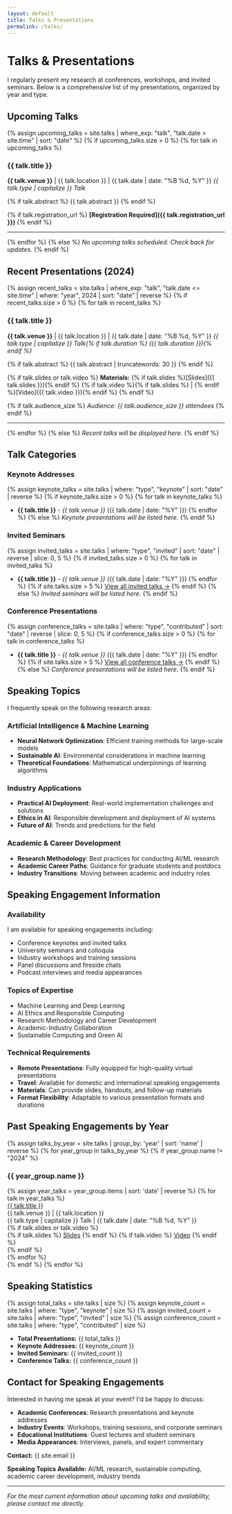 ```yaml
---
layout: default
title: Talks & Presentations
permalink: /talks/
---
```


# Talks & Presentations

I regularly present my research at conferences, workshops, and invited seminars. Below is a comprehensive list of my presentations, organized by year and type.

## Upcoming Talks

{% assign upcoming_talks = site.talks | where_exp: "talk", "talk.date > site.time" | sort: "date" %}
{% if upcoming_talks.size > 0 %}
{% for talk in upcoming_talks %}
### {{ talk.title }}
**{{ talk.venue }}** | {{ talk.location }} | {{ talk.date | date: "%B %d, %Y" }}
*{{ talk.type | capitalize }} Talk*

{% if talk.abstract %}
{{ talk.abstract }}
{% endif %}

{% if talk.registration_url %}
**[Registration Required]({{ talk.registration_url }})**
{% endif %}

---
{% endfor %}
{% else %}
*No upcoming talks scheduled. Check back for updates.*
{% endif %}

## Recent Presentations (2024)

{% assign recent_talks = site.talks | where_exp: "talk", "talk.date <= site.time" | where: "year", 2024 | sort: "date" | reverse %}
{% if recent_talks.size > 0 %}
{% for talk in recent_talks %}
### {{ talk.title }}
**{{ talk.venue }}** | {{ talk.location }} | {{ talk.date | date: "%B %d, %Y" }}
*{{ talk.type | capitalize }} Talk{% if talk.duration %} ({{ talk.duration }}){% endif %}*

{% if talk.abstract %}
{{ talk.abstract | truncatewords: 30 }}
{% endif %}

{% if talk.slides or talk.video %}
**Materials:** 
{% if talk.slides %}[Slides]({{ talk.slides }}){% endif %}
{% if talk.video %}{% if talk.slides %} | {% endif %}[Video]({{ talk.video }}){% endif %}
{% endif %}

{% if talk.audience_size %}
*Audience: {{ talk.audience_size }} attendees*
{% endif %}

---
{% endfor %}
{% else %}
*Recent talks will be displayed here.*
{% endif %}

## Talk Categories

### Keynote Addresses
{% assign keynote_talks = site.talks | where: "type", "keynote" | sort: "date" | reverse %}
{% if keynote_talks.size > 0 %}
{% for talk in keynote_talks %}
- **{{ talk.title }}** - *{{ talk.venue }}* ({{ talk.date | date: "%Y" }})
{% endfor %}
{% else %}
*Keynote presentations will be listed here.*
{% endif %}

### Invited Seminars
{% assign invited_talks = site.talks | where: "type", "invited" | sort: "date" | reverse | slice: 0, 5 %}
{% if invited_talks.size > 0 %}
{% for talk in invited_talks %}
- **{{ talk.title }}** - *{{ talk.venue }}* ({{ talk.date | date: "%Y" }})
{% endfor %}
{% if site.talks.size > 5 %}
[View all invited talks →](#all-talks)
{% endif %}
{% else %}
*Invited seminars will be listed here.*
{% endif %}

### Conference Presentations
{% assign conference_talks = site.talks | where: "type", "contributed" | sort: "date" | reverse | slice: 0, 5 %}
{% if conference_talks.size > 0 %}
{% for talk in conference_talks %}
- **{{ talk.title }}** - *{{ talk.venue }}* ({{ talk.date | date: "%Y" }})
{% endfor %}
{% if site.talks.size > 5 %}
[View all conference talks →](#all-talks)
{% endif %}
{% else %}
*Conference presentations will be listed here.*
{% endif %}

## Speaking Topics

I frequently speak on the following research areas:

### Artificial Intelligence & Machine Learning
- **Neural Network Optimization**: Efficient training methods for large-scale models
- **Sustainable AI**: Environmental considerations in machine learning
- **Theoretical Foundations**: Mathematical underpinnings of learning algorithms

### Industry Applications
- **Practical AI Deployment**: Real-world implementation challenges and solutions
- **Ethics in AI**: Responsible development and deployment of AI systems
- **Future of AI**: Trends and predictions for the field

### Academic & Career Development
- **Research Methodology**: Best practices for conducting AI/ML research
- **Academic Career Paths**: Guidance for graduate students and postdocs
- **Industry Transitions**: Moving between academic and industry roles

## Speaking Engagement Information

### Availability
I am available for speaking engagements including:
- Conference keynotes and invited talks
- University seminars and colloquia
- Industry workshops and training sessions
- Panel discussions and fireside chats
- Podcast interviews and media appearances

### Topics of Expertise
- Machine Learning and Deep Learning
- AI Ethics and Responsible Computing
- Research Methodology and Career Development
- Academic-Industry Collaboration
- Sustainable Computing and Green AI

### Technical Requirements
- **Remote Presentations**: Fully equipped for high-quality virtual presentations
- **Travel**: Available for domestic and international speaking engagements
- **Materials**: Can provide slides, handouts, and follow-up materials
- **Format Flexibility**: Adaptable to various presentation formats and durations

## Past Speaking Engagements by Year

<div id="all-talks"></div>

{% assign talks_by_year = site.talks | group_by: 'year' | sort: 'name' | reverse %}
{% for year_group in talks_by_year %}
{% if year_group.name != "2024" %}
### {{ year_group.name }}

<div class="publication-list">
  {% assign year_talks = year_group.items | sort: 'date' | reverse %}
  {% for talk in year_talks %}
  <div class="publication-item">
    <div class="title">
      <a href="{{ talk.url | relative_url }}">{{ talk.title }}</a>
    </div>
    <div class="venue">{{ talk.venue }} | {{ talk.location }}</div>
    <div class="venue">{{ talk.type | capitalize }} Talk | {{ talk.date | date: "%B %d, %Y" }}</div>
    {% if talk.slides or talk.video %}
    <div class="links">
      {% if talk.slides %}
      <a href="{{ talk.slides }}" target="_blank">Slides</a>
      {% endif %}
      {% if talk.video %}
      <a href="{{ talk.video }}" target="_blank">Video</a>
      {% endif %}
    </div>
    {% endif %}
  </div>
  {% endfor %}
</div>
{% endif %}
{% endfor %}

## Speaking Statistics

{% assign total_talks = site.talks | size %}
{% assign keynote_count = site.talks | where: "type", "keynote" | size %}
{% assign invited_count = site.talks | where: "type", "invited" | size %}
{% assign conference_count = site.talks | where: "type", "contributed" | size %}

- **Total Presentations:** {{ total_talks }}
- **Keynote Addresses:** {{ keynote_count }}
- **Invited Seminars:** {{ invited_count }}
- **Conference Talks:** {{ conference_count }}

## Contact for Speaking Engagements

Interested in having me speak at your event? I'd be happy to discuss:

- **Academic Conferences**: Research presentations and keynote addresses
- **Industry Events**: Workshops, training sessions, and corporate seminars
- **Educational Institutions**: Guest lectures and student seminars
- **Media Appearances**: Interviews, panels, and expert commentary

**Contact:** {{ site.email }}

**Speaking Topics Available:** AI/ML research, sustainable computing, academic career development, industry trends

---

*For the most current information about upcoming talks and availability, please contact me directly.*